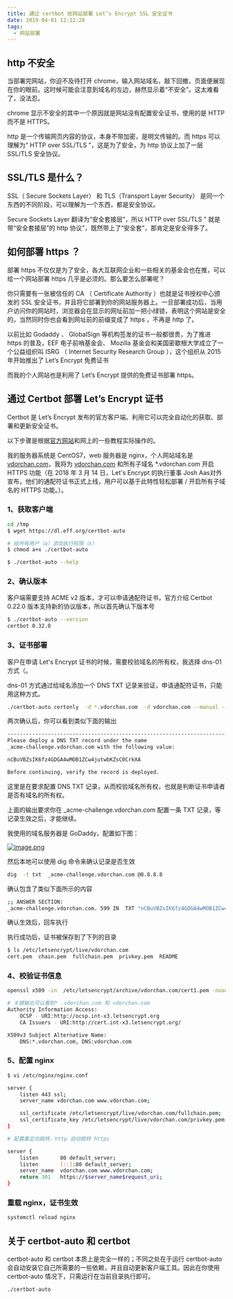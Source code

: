 ```yaml
---
title: 通过 certbot 给网站部署 Let’s Encrypt SSL 安全证书
date: 2019-04-01 12:12:28
tags:
  - 网站部署
---
```


## http 不安全

当部署完网站，你迫不及待打开 chrome，输入网站域名，敲下回撤，页面便展现在你的眼前。这时候可能会注意到域名的左边，赫然显示着“不安全”。这太难看了，没法忍。

chrome 显示不安全的其中一个原因就是网站没有配置安全证书，使用的是 HTTP 而不是 HTTPS。

http 是一个传输网页内容的协议，本身不带加密，是明文传输的。而 https 可以理解为“ HTTP over SSL/TLS ”，这是为了安全，为 http 协议上加了一层 SSL/TLS 安全协议。

## SSL/TLS 是什么？

SSL（ Secure Sockets Layer） 和 TLS（Transport Layer Security） 是同一个东西的不同阶段，可以理解为一个东西，都是安全协议。

Secure Sockets Layer 翻译为“安全套接层”，所以 HTTP over SSL/TLS ” 就是带“安全套接层”的 http 协议”，既然带上了“安全套”，那肯定是安全得多了。

## 如何部署 https ？

部署 https 不仅仅是为了安全，各大互联网企业和一些相关的基金会也在推，可以给一个网站部署 https 几乎是必须的。那么要怎么部署呢？

你只需要有一张被信任的 CA （ Certificate Authority ）也就是证书授权中心颁发的 SSL 安全证书，并且将它部署到你的网站服务器上。一旦部署成功后，当用户访问你的网站时，浏览器会在显示的网址前加一把小绿锁，表明这个网站是安全的，当然同时你也会看到网址前的前缀变成了 https ，不再是 http 了。

以前比如 Godaddy 、 GlobalSign 等机构签发的证书一般都很贵，为了推进 https 的普及，EEF 电子前哨基金会、 Mozilla 基金会和美国密歇根大学成立了一个公益组织叫 ISRG （ Internet Security Research Group ），这个组织从 2015 年开始推出了 Let’s Encrypt 免费证书

而我的个人网站也是利用了 Let’s Encrypt 提供的免费证书部署 https。

## 通过 Certbot 部署 Let’s Encrypt 证书

Certbot 是 Let’s Encrypt 发布的官方客户端。利用它可以完全自动化的获取、部署和更新安全证书。

以下步骤是根据[官方网站](https://certbot.eff.org/)和网上的一些教程实际操作的。

我的服务器系统是 CentOS7，web 服务器是 nginx，个人网站域名是 [vdorchan.com](vdorchan.com)，我将为 [vdorchan.com](vdorchan.com) 和所有子域名 *.vdorchan.com 开启 HTTPS 功能（在 2018 年 3 月 14 日，Let's Encrypt 的执行董事 Josh Aas对外宣布，他们的通配符证书正式上线，用户可以基于此特性轻松部署 / 开启所有子域名的 HTTPS 功能。）。

### 1、获取客户端

```bash
cd /tmp
$ wget https://dl.eff.org/certbot-auto

# 给所有用户（a）添加执行权限（x）
$ chmod a+x ./certbot-auto

$ ./certbot-auto --help
```

### 2、确认版本
客户端需要支持 ACME v2 版本，才可以申请通配符证书，官方介绍 Certbot 0.22.0 版本支持新的协议版本，所以首先确认下版本号

```bash
$ ./certbot-auto --version
certbot 0.32.0
```

### 3、证书部署

客户在申请 Let's Encrypt 证书的时候，需要校验域名的所有权，我选择 dns-01 方式（。

dns-01 方式通过给域名添加一个 DNS TXT 记录来验证，申请通配符证书，只能用这种方式。

```bash
./certbot-auto certonly  -d *.vdorchan.com  -d vdorchan.com --manual --preferred-challenges dns
```

两次确认后，你可以看到类似下面的输出

```bash
-------------------------------------------------------------------------------
Please deploy a DNS TXT record under the name
_acme-challenge.vdorchan.com with the following value:

nCBuVBZsIK6fz4GDGA4wMOB1ZCw4jutwbKZsC0CrkXA

Before continuing, verify the record is deployed.
```

这里是在要求配置 DNS TXT 记录，从而校验域名所有权，也就是判断证书申请者是否有域名的所有权。

上面的输出要求你在 _acme-challenge.vdorchan.com 配置一条 TXT 记录，等记录生效之后，才能继续。

我使用的域名服务器是 GoDaddy，配置如下图：

[![image.png](https://i.postimg.cc/t4Tkh6N1/image.png)](https://postimg.cc/dLbGFLXv)

然后本地可以使用 dig 命令来确认记录是否生效

```bash
dig  -t txt  _acme-challenge.vdorchan.com @8.8.8.8
```

确认包含了类似下面所示的内容

```bash
;; ANSWER SECTION:
_acme-challenge.vdorchan.com. 599 IN  TXT "nCBuVBZsIK6fz4GDGA4wMOB1ZCw4jutwbKZsC0CrkXA"
```

确认生效后，回车执行

执行成功后，证书被保存到了下列的目录

```bash
$ ls /etc/letsencrypt/live/vdorchan.com
cert.pem  chain.pem  fullchain.pem  privkey.pem  README
```

### 4、校验证书信息

```bash
openssl x509 -in  /etc/letsencrypt/archive/vdorchan.com/cert1.pem -noout -text

# 关键输出可以看到* .vdorchan.com 和 vdorchan.com
Authority Information Access:
    OCSP - URI:http://ocsp.int-x3.letsencrypt.org
    CA Issuers - URI:http://cert.int-x3.letsencrypt.org/

X509v3 Subject Alternative Name:
    DNS:*.vdorchan.com, DNS:vdorchan.com
```

### 5、配置 nginx

```bash
$ vi /etc/nginx/nginx.conf

server {
    listen 443 ssl;
    server_name vdorchan.com www.vdorchan.com;

    ssl_certificate /etc/letsencrypt/live/vdorchan.com/fullchain.pem;
    ssl_certificate_key /etc/letsencrypt/live/vdorchan.com/privkey.pem;
}

# 配置重定向跳转，http 自动跳转 https

server {
    listen       80 default_server;
    listen       [::]:80 default_server;
    server_name  vdorchan.com www.vdorchan.com;
    return 301   https://$server_name$request_uri;
}
```

### 重载 nginx，证书生效

```bash
systemctl reload nginx
```

## 关于 certbot-auto 和 certbot

certbot-auto 和 certbot 本质上是完全一样的；不同之处在于运行 certbot-auto 会自动安装它自己所需要的一些依赖，并且自动更新客户端工具。因此在你使用 certbot-auto 情况下，只需运行在当前目录执行即可。

```bash
./certbot-auto
```